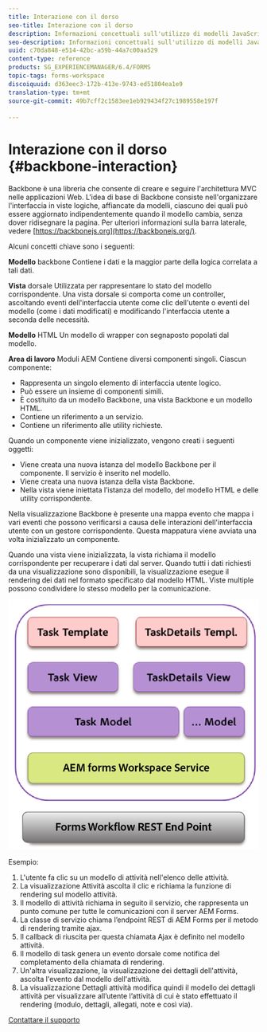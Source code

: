 ```yaml
---
title: Interazione con il dorso
seo-title: Interazione con il dorso
description: Informazioni concettuali sull'utilizzo di modelli JavaScript di base nell'area di lavoro di AEM Forms.
seo-description: Informazioni concettuali sull'utilizzo di modelli JavaScript di base nell'area di lavoro di AEM Forms.
uuid: c70da848-e514-42bc-a59b-44a7c00aa529
content-type: reference
products: SG_EXPERIENCEMANAGER/6.4/FORMS
topic-tags: forms-workspace
discoiquuid: d363eec3-172b-413e-9743-ed51804ea1e9
translation-type: tm+mt
source-git-commit: 49b7cff2c1583ee1eb929434f27c1989558e197f

---
```



# Interazione con il dorso {#backbone-interaction}

Backbone è una libreria che consente di creare e seguire l&#39;architettura MVC nelle applicazioni Web. L&#39;idea di base di Backbone consiste nell&#39;organizzare l&#39;interfaccia in viste logiche, affiancate da modelli, ciascuno dei quali può essere aggiornato indipendentemente quando il modello cambia, senza dover ridisegnare la pagina. Per ulteriori informazioni sulla barra laterale, vedere [https://backbonejs.org](https://backbonejs.org/).

Alcuni concetti chiave sono i seguenti:

**Modello** backbone Contiene i dati e la maggior parte della logica correlata a tali dati.

**Vista** dorsale Utilizzata per rappresentare lo stato del modello corrispondente. Una vista dorsale si comporta come un controller, ascoltando eventi dell&#39;interfaccia utente come clic dell&#39;utente o eventi del modello (come i dati modificati) e modificando l&#39;interfaccia utente a seconda delle necessità.

**Modello** HTML Un modello di wrapper con segnaposto popolati dal modello.

**Area di lavoro** Moduli AEM Contiene diversi componenti singoli. Ciascun componente:

* Rappresenta un singolo elemento di interfaccia utente logico.
* Può essere un insieme di componenti simili.
* È costituito da un modello Backbone, una vista Backbone e un modello HTML.
* Contiene un riferimento a un servizio.
* Contiene un riferimento alle utility richieste.

Quando un componente viene inizializzato, vengono creati i seguenti oggetti:

* Viene creata una nuova istanza del modello Backbone per il componente. Il servizio è inserito nel modello.
* Viene creata una nuova istanza della vista Backbone.
* Nella vista viene iniettata l’istanza del modello, del modello HTML e delle utility corrispondente.

Nella visualizzazione Backbone è presente una mappa evento che mappa i vari eventi che possono verificarsi a causa delle interazioni dell&#39;interfaccia utente con un gestore corrispondente. Questa mappatura viene avviata una volta inizializzato un componente.

Quando una vista viene inizializzata, la vista richiama il modello corrispondente per recuperare i dati dal server. Quando tutti i dati richiesti da una visualizzazione sono disponibili, la visualizzazione esegue il rendering dei dati nel formato specificato dal modello HTML. Viste multiple possono condividere lo stesso modello per la comunicazione.

![](do-not-localize/aem_forms_workflow.png)

Esempio:

1. L&#39;utente fa clic su un modello di attività nell&#39;elenco delle attività.
1. La visualizzazione Attività ascolta il clic e richiama la funzione di rendering sul modello attività.
1. Il modello di attività richiama in seguito il servizio, che rappresenta un punto comune per tutte le comunicazioni con il server AEM Forms.
1. La classe di servizio chiama l’endpoint REST di AEM Forms per il metodo di rendering tramite ajax.
1. Il callback di riuscita per questa chiamata Ajax è definito nel modello attività.
1. Il modello di task genera un evento dorsale come notifica del completamento della chiamata di rendering.
1. Un&#39;altra visualizzazione, la visualizzazione dei dettagli dell&#39;attività, ascolta l&#39;evento dal modello dell&#39;attività.
1. La visualizzazione Dettagli attività modifica quindi il modello dei dettagli attività per visualizzare all’utente l’attività di cui è stato effettuato il rendering (modulo, dettagli, allegati, note e così via).

[Contattare il supporto](https://www.adobe.com/account/sign-in.supportportal.html)
